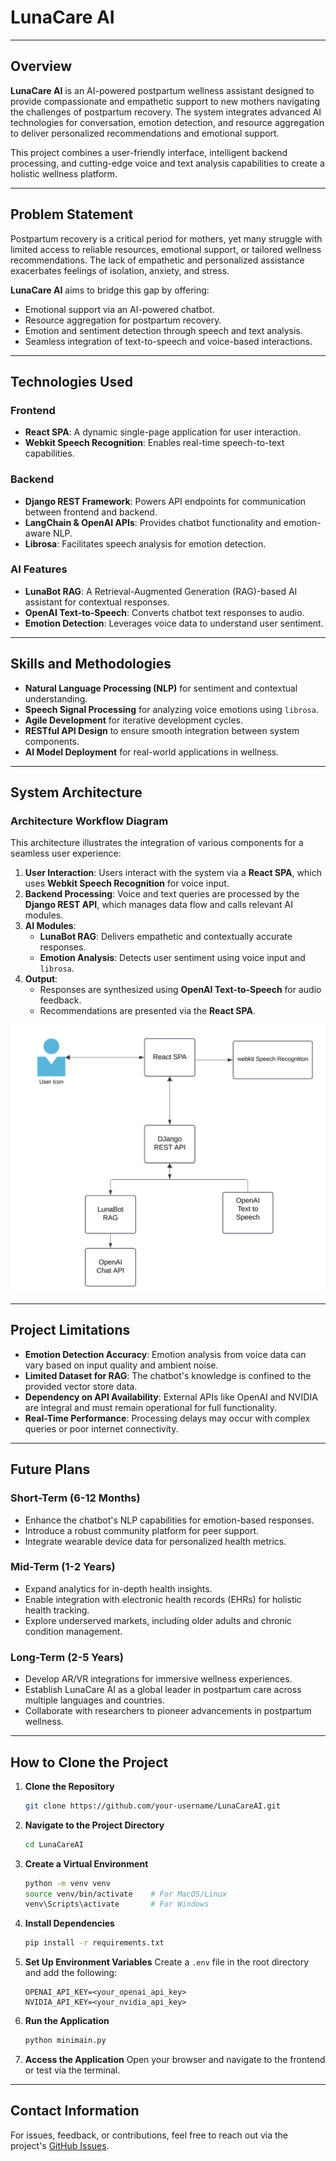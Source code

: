 # **LunaCare AI**

---

## **Overview**

**LunaCare AI** is an AI-powered postpartum wellness assistant designed to provide compassionate and empathetic support to new mothers navigating the challenges of postpartum recovery. The system integrates advanced AI technologies for conversation, emotion detection, and resource aggregation to deliver personalized recommendations and emotional support. 

This project combines a user-friendly interface, intelligent backend processing, and cutting-edge voice and text analysis capabilities to create a holistic wellness platform.

---

## **Problem Statement**

Postpartum recovery is a critical period for mothers, yet many struggle with limited access to reliable resources, emotional support, or tailored wellness recommendations. The lack of empathetic and personalized assistance exacerbates feelings of isolation, anxiety, and stress. 

**LunaCare AI** aims to bridge this gap by offering:
- Emotional support via an AI-powered chatbot.
- Resource aggregation for postpartum recovery.
- Emotion and sentiment detection through speech and text analysis.
- Seamless integration of text-to-speech and voice-based interactions.

---

## **Technologies Used**

### **Frontend**
- **React SPA**: A dynamic single-page application for user interaction.
- **Webkit Speech Recognition**: Enables real-time speech-to-text capabilities.

### **Backend**
- **Django REST Framework**: Powers API endpoints for communication between frontend and backend.
- **LangChain & OpenAI APIs**: Provides chatbot functionality and emotion-aware NLP.
- **Librosa**: Facilitates speech analysis for emotion detection.

### **AI Features**
- **LunaBot RAG**: A Retrieval-Augmented Generation (RAG)-based AI assistant for contextual responses.
- **OpenAI Text-to-Speech**: Converts chatbot text responses to audio.
- **Emotion Detection**: Leverages voice data to understand user sentiment.

---

## **Skills and Methodologies**

- **Natural Language Processing (NLP)** for sentiment and contextual understanding.
- **Speech Signal Processing** for analyzing voice emotions using `librosa`.
- **Agile Development** for iterative development cycles.
- **RESTful API Design** to ensure smooth integration between system components.
- **AI Model Deployment** for real-world applications in wellness.

---

## **System Architecture**

### **Architecture Workflow Diagram**

This architecture illustrates the integration of various components for a seamless user experience:

1. **User Interaction**: Users interact with the system via a **React SPA**, which uses **Webkit Speech Recognition** for voice input.
2. **Backend Processing**: Voice and text queries are processed by the **Django REST API**, which manages data flow and calls relevant AI modules.
3. **AI Modules**:
   - **LunaBot RAG**: Delivers empathetic and contextually accurate responses.
   - **Emotion Analysis**: Detects user sentiment using voice input and `librosa`.
4. **Output**:
   - Responses are synthesized using **OpenAI Text-to-Speech** for audio feedback.
   - Recommendations are presented via the **React SPA**.

![Architecture Workflow Diagram Placeholder](https://github.com/segunumoru1/LunaCareAI/blob/main/lunarcare-app/public/image.png)

---

## **Project Limitations**

- **Emotion Detection Accuracy**: Emotion analysis from voice data can vary based on input quality and ambient noise.
- **Limited Dataset for RAG**: The chatbot's knowledge is confined to the provided vector store data.
- **Dependency on API Availability**: External APIs like OpenAI and NVIDIA are integral and must remain operational for full functionality.
- **Real-Time Performance**: Processing delays may occur with complex queries or poor internet connectivity.

---

## **Future Plans**

### **Short-Term (6-12 Months)**
- Enhance the chatbot's NLP capabilities for emotion-based responses.
- Introduce a robust community platform for peer support.
- Integrate wearable device data for personalized health metrics.

### **Mid-Term (1-2 Years)**
- Expand analytics for in-depth health insights.
- Enable integration with electronic health records (EHRs) for holistic health tracking.
- Explore underserved markets, including older adults and chronic condition management.

### **Long-Term (2-5 Years)**
- Develop AR/VR integrations for immersive wellness experiences.
- Establish LunaCare AI as a global leader in postpartum care across multiple languages and countries.
- Collaborate with researchers to pioneer advancements in postpartum wellness.

---

## **How to Clone the Project**

1. **Clone the Repository**
   ```bash
   git clone https://github.com/your-username/LunaCareAI.git
   ```
2. **Navigate to the Project Directory**
   ```bash
   cd LunaCareAI
   ```
3. **Create a Virtual Environment**
   ```bash
   python -m venv venv
   source venv/bin/activate    # For MacOS/Linux
   venv\Scripts\activate       # For Windows
   ```
4. **Install Dependencies**
   ```bash
   pip install -r requirements.txt
   ```
5. **Set Up Environment Variables**
   Create a `.env` file in the root directory and add the following:
   ```env
   OPENAI_API_KEY=<your_openai_api_key>
   NVIDIA_API_KEY=<your_nvidia_api_key>
   ```
6. **Run the Application**
   ```bash
   python minimain.py
   ```
7. **Access the Application**
   Open your browser and navigate to the frontend or test via the terminal.

---

## **Contact Information**
For issues, feedback, or contributions, feel free to reach out via the project's [GitHub Issues](https://github.com/your-username/LunaCareAI/issues).


